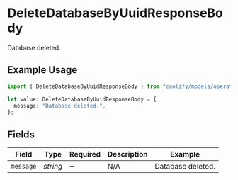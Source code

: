 # DeleteDatabaseByUuidResponseBody

Database deleted.

## Example Usage

```typescript
import { DeleteDatabaseByUuidResponseBody } from "coolify/models/operations";

let value: DeleteDatabaseByUuidResponseBody = {
  message: "Database deleted.",
};
```

## Fields

| Field              | Type               | Required           | Description        | Example            |
| ------------------ | ------------------ | ------------------ | ------------------ | ------------------ |
| `message`          | *string*           | :heavy_minus_sign: | N/A                | Database deleted.  |